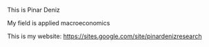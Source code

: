 This is Pinar Deniz

My field is applied macroeconomics

This is my website: https://sites.google.com/site/pinardenizresearch
